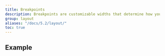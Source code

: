 ```yaml
---
title: Breakpoints
description: Breakpoints are customizable widths that determine how your responsive layout behaves across device or viewport sizes in xiigrid.
group: layout
aliases: "/docs/5.2/layout/"
toc: true
---
```


## Example

